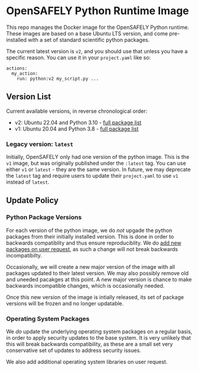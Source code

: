 # OpenSAFELY Python Runtime Image

This repo manages the Docker image for the OpenSAFELY Python runtime. These
images are based on a base Ubuntu LTS version, and come pre-installed with
a set of standard scientific python packages.

The current latest version is `v2`, and you should use that unless you have
a specific reason. You can use it in your `project.yaml` like so:

```
actions:
  my_action:
    run: python:v2 my_script.py ...
```

## Version List

Current available versions, in reverse chronological order:

 - v2: Ubuntu 22.04 and Python 3.10 - [full package list](v2/packages.md)
 - v1: Ubuntu 20.04 and Python 3.8 - [full package list](v1/packages.md)

### Legacy version: `latest`

Initially, OpenSAFELY only had one version of the python image. This is the
`v1` image, but was originally published under the `:latest` tag. You can use
either `v1` or `latest` - they are the same version.  In future, we may
deprecate the `latest` tag and require users to update their `project.yaml` to
use `v1` instead of `latest`.


## Update Policy

### Python Package Versions

For each version of the python image, we do *not* upgade the python packages
from their initially installed version. This is done in order to backwards
compatiblity and thus ensure reproduciblity. We do [add new packages on user
request](https://github.com/opensafely-core/python-dockerissues/new?template=new-package.md),
as such a change will not break backwards incompatibilty.

Occasionally, we will create a new major version of the image with all packages
updated to their latest version. We may also possibly remove old and uneeded
pacakges at this point.  A new major version is chance to make backwards
incompatible changes, which is occasionally needed.

Once this new version of the image is intially released, its set of package
versions will be frozen and no longer updatable.

### Operating System Packages

We *do* update the underlying operating system packages on a regular basis, in
order to apply security updates to the base system. It is very unlikely that
this will break backwards compatibility, as these are a small set very
conservative set of updates to address security issues.

We also add additional operating system libraries on user request.
